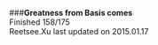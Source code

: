###__Greatness from Basis comes__    
Finished 158/175      
Reetsee.Xu last updated on 2015.01.17     
